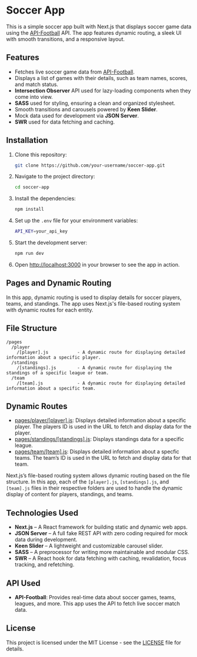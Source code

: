 
# Soccer App

This is a simple soccer app built with Next.js that displays soccer game data using the [API-Football](https://www.api-football.com/) API. The app features dynamic routing, a sleek UI with smooth transitions, and a responsive layout.

## Features

- Fetches live soccer game data from [API-Football](https://www.api-football.com/).
- Displays a list of games with their details, such as team names, scores, and match status.
- **Intersection Observer** API used for lazy-loading components when they come into view.
- **SASS** used for styling, ensuring a clean and organized stylesheet.
- Smooth transitions and carousels powered by **Keen Slider**.
- Mock data used for development via **JSON Server**.
- **SWR** used for data fetching and caching.

## Installation

1. Clone this repository:
   ```bash
   git clone https://github.com/your-username/soccer-app.git
   ```

2. Navigate to the project directory:
   ```bash
   cd soccer-app
   ```

3. Install the dependencies:
   ```bash
   npm install
   ```

4. Set up the `.env` file for your environment variables:
   ```bash
   API_KEY=your_api_key
   ```

5. Start the development server:
   ```bash
   npm run dev
   ```

6. Open [http://localhost:3000](http://localhost:3000) in your browser to see the app in action.

## Pages and Dynamic Routing
In this app, dynamic routing is used to display details for soccer players, teams, and standings. The app uses Next.js's file-based routing system with dynamic routes for each entity.

## File Structure
```
/pages
  /player
    /[player].js           - A dynamic route for displaying detailed information about a specific player.
  /standings
    /[standings].js        - A dynamic route for displaying the standings of a specific league or team.
  /team
    /[team].js             - A dynamic route for displaying detailed information about a specific team.
```

## Dynamic Routes
- [pages/player/[player].js](pages/player/[player].js): Displays detailed information about a specific player. The players ID is used in the URL to fetch and display data for the player.
- [pages/standings/[standings].js](pages/player/[player].js): Displays standings data for a specific league.
- [pages/team/[team].js](pages/player/[player].js): Displays detailed information about a specfic teams. The team’s ID is used in the URL to fetch and display data for that team.

Next.js’s file-based routing system allows dynamic routing based on the file structure. In this app, each of the ```[player].js```, ```[standings].js```, and ```[team].js``` files in their respective folders are used to handle the dynamic display of content for players, standings, and teams.

## Technologies Used

- **Next.js** – A React framework for building static and dynamic web apps.
- **JSON Server** – A full fake REST API with zero coding required for mock data during development.
- **Keen Slider** – A lightweight and customizable carousel slider.
- **SASS** – A preprocessor for writing more maintainable and modular CSS.
- **SWR** – A React hook for data fetching with caching, revalidation, focus tracking, and refetching.

## API Used

- **API-Football**: Provides real-time data about soccer games, teams, leagues, and more. This app uses the API to fetch live soccer match data. 

## License

This project is licensed under the MIT License - see the [LICENSE](LICENSE) file for details.
